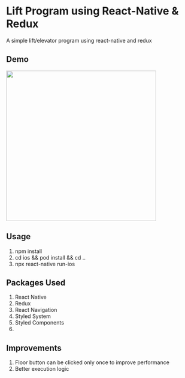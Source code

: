# Lift Program using React-Native & Redux
A simple lift/elevator program using react-native and redux

## Demo
<img src="demo/sreen-demo.gif" height="400" />

## Usage
1. npm install
2. cd ios && pod install && cd ..
3. npx react-native run-ios

## Packages Used
1. React Native 
2. Redux
3. React Navigation
4. Styled System
5. Styled Components
6. 

## Improvements
1. Floor button can be clicked only once to improve performance
2. Better execution logic 

